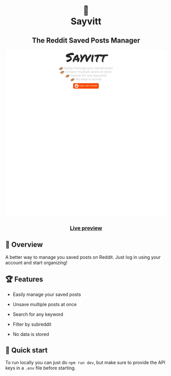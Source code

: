 <h1 align="center">🧡<br>
  Sayvitt
</h1>
<h2 align="center">The Reddit Saved Posts Manager</h2>

<img src="./preview/sayvitt.gif" />
<h3 align="center"><a href="https://sayvitt.herokuapp.com" target="_blank">Live preview </a></h3>

## 💬 Overview

A better way to manage you saved posts on Reddit. Just log in using your account and start organizing!

## 🏆 Features

- Easily manage your saved posts

- Unsave multiple posts at once

- Search for any keyword

- Filter by subreddit

- No data is stored

## 🚀 Quick start

To run locally you can just do `npm run dev`, but make sure to provide the API keys in a `.env` file before starting.
